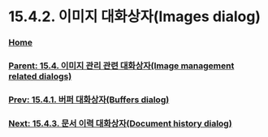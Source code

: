 # 15.4.2. 이미지 대화상자(Images dialog)

### [Home](./00-home.md)
### [Parent: 15.4. 이미지 관리 관련 대화상자(Image management related dialogs)](./15-04-00-image-management-related-dialogs.md)
### [Prev: 15.4.1. 버퍼 대화상자(Buffers dialog)](./15-04-01-buffers-dialog.md)
### [Next: 15.4.3. 문서 이력 대화상자(Document history dialog)](./15-04-03-document-history-dialog.md)
